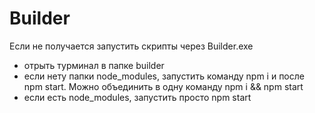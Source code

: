 # Builder

Если не получается запустить скрипты через Builder.exe
- отрыть турминал в папке builder
- если нету папки node_modules, запустить команду npm i и после npm start. Можно объединить в одну команду npm i && npm start
- если есть node_modules, запустить просто npm start

